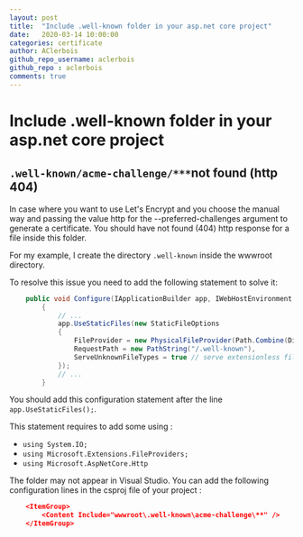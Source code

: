 ```yaml
---
layout: post
title:  "Include .well-known folder in your asp.net core project"
date:   2020-03-14 10:00:00
categories: certificate
author: AClerbois
github_repo_username: aclerbois
github_repo : aclerbois
comments: true
---
```

# Include .well-known folder in your asp.net core project

## ```.well-known/acme-challenge/***```not found (http 404)

In case where you want to use Let's Encrypt and you choose the manual way and passing the value  http for the --preferred-challenges argument to generate a certificate. You should have not found (404) http response for a file inside this folder. 
<!-- more -->

For my example, I create the directory ```.well-known``` inside the wwwroot directory. 

To resolve this issue you need to add the following statement to solve it: 

```csharp
    public void Configure(IApplicationBuilder app, IWebHostEnvironment env)
        {
            // ...
            app.UseStaticFiles(new StaticFileOptions
            {
                FileProvider = new PhysicalFileProvider(Path.Combine(Directory.GetCurrentDirectory(), @"wwwroot/.well-known")),
                RequestPath = new PathString("/.well-known"),
                ServeUnknownFileTypes = true // serve extensionless file
            });
            // ...
        }
```

You should add this configuration statement after the line ```app.UseStaticFiles();```.

This statement requires to add some using :

* ```using System.IO;```
* ```using Microsoft.Extensions.FileProviders;```
* ```using Microsoft.AspNetCore.Http```

The folder may not appear in Visual Studio. You can add the following configuration lines in the csproj file of your project : 

```json 
    <ItemGroup>
        <Content Include="wwwroot\.well-known\acme-challenge\**" />
    </ItemGroup>
```